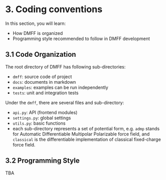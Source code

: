 # 3. Coding conventions

In this section, you will learn:

- How DMFF is organized
- Programming style recommended to follow in DMFF development

## 3.1 Code Organization

The root directory of DMFF has following sub-directories:

- `dmff`: source code of project
- `docs`: documents in markdown
- `examples`: examples can be run independently
- `tests`: unit and integration tests

Under the `dmff`, there are several files and sub-directory:

- `api.py`: API (frontend modules)
- `settings.py`: global settings 
- `utils.py`: basic functions
- each sub-directory represents a set of potential form, e.g. `admp` stands for Automatic Differentiable Multipolar Polarizable force field, and `classical` is the differentiable implementation of classical fixed-charge force field.

## 3.2 Programming Style

TBA